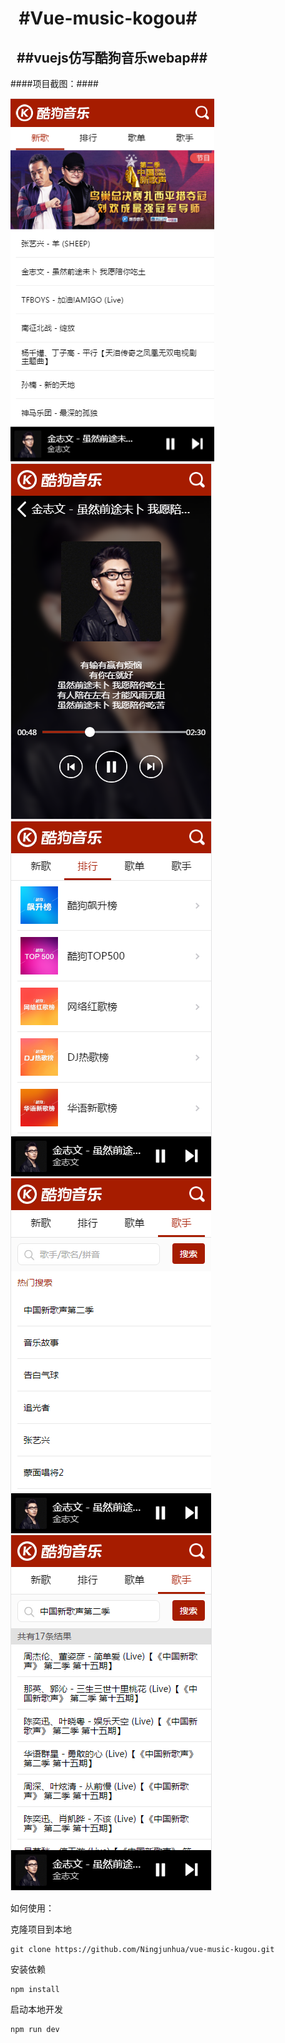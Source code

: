 
 
#Vue-music-kogou#
===================================
 
##vuejs仿写酷狗音乐webap##
----------------------------


####项目截图：####

![github](https://github.com/Ningjunhua/vue-music-kugou/blob/master/src/assets/1.png)
![github](https://github.com/Ningjunhua/vue-music-kugou/blob/master/src/assets/2.png)
![github](https://github.com/Ningjunhua/vue-music-kugou/blob/master/src/assets/3.png)
![github](https://github.com/Ningjunhua/vue-music-kugou/blob/master/src/assets/4.png)
![github](https://github.com/Ningjunhua/vue-music-kugou/blob/master/src/assets/5.png)








如何使用：

克隆项目到本地 
```
git clone https://github.com/Ningjunhua/vue-music-kugou.git
```
安装依赖
```
npm install 
```
启动本地开发
```
npm run dev 
```
